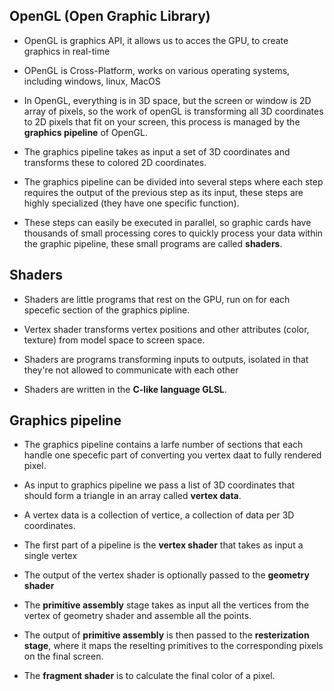 ## OpenGL (Open Graphic Library) 
- OpenGL is graphics API, it allows us to acces the GPU, to create graphics in real-time

- OPenGL is Cross-Platform, works on various operating systems, including windows, linux, MacOS

- In OpenGL, everything is in 3D space, but the screen or window is 2D array of pixels, so the work of openGL is transforming all 3D coordinates to 2D pixels that fit on your screen, this process is managed by the **graphics pipeline** of OpenGL.  

- The graphics pipeline takes as input a set of 3D coordinates and transforms these to colored 2D coordinates.

- The graphics pipeline can be divided into several steps where each step requires the output of the previous step as its input, these steps are highly specialized (they have one specific function).

- These steps can easily be executed in parallel, so graphic cards have thousands of small processing cores to quickly process your data within the graphic pipeline, these small programs are called **shaders**.   


## Shaders 
- Shaders are little programs that rest on the GPU, run on for each specefic section of the graphics pipline.  

- Vertex shader transforms vertex positions and other attributes (color, texture) from model space to screen space.  

- Shaders are programs transforming inputs to outputs, isolated in that they're not allowed to communicate with each other

- Shaders are written in the **C-like language GLSL**.

## Graphics pipeline 

- The graphics pipeline contains a larfe number of sections that each handle one specefic part of converting you vertex daat to fully rendered pixel.  

- As input to graphics pipeline we pass a list of 3D coordinates that should form a triangle in an array called **vertex data**.  

- A vertex data is a collection of vertice, a collection of data per 3D coordinates.  

- The first part of a pipeline is the **vertex shader** that takes as input a single vertex

- The output of the vertex shader is optionally passed to the **geometry shader** 

- The **primitive assembly** stage takes as input all the vertices from the vertex of geometry shader and assemble all the points.  

- The output of **primitive assembly** is then passed to the **resterization stage**, where it maps the reselting primitives to the corresponding pixels on the final screen.  

- The **fragment shader** is to calculate the final color of a pixel.  
